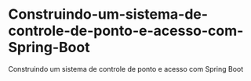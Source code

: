 # Construindo-um-sistema-de-controle-de-ponto-e-acesso-com-Spring-Boot
Construindo um sistema de controle de ponto e acesso com Spring Boot
